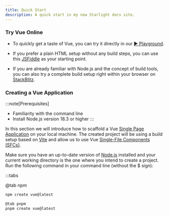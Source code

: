 ```yaml
---
title: Quick Start
description: A quick start in my new Starlight docs site.
---
```


### Try Vue Online​
- To quickly get a taste of Vue, you can try it directly in our [▶️ Playground](https://play.vuejs.org/). 

- If you prefer a plain HTML setup without any build steps, you can use this [JSFiddle](https://jsfiddle.net/yyx990803/2ke1ab0z/) as your starting point.

- If you are already familiar with Node.js and the concept of build tools, you can also try a complete build setup right within your browser on [StackBlitz](https://stackblitz.com/edit/vitejs-vite-aqtpcdyk?file=index.html&terminal=dev).

### Creating a Vue Application
:::note[Prerequisites]
- Familiarity with the command line
- Install Node.js version 18.3 or higher
:::

In this section we will introduce how to scaffold a Vue [Single Page Application]() on your local machine. The created project will be using a build setup based on [Vite](https://vite.dev/) and allow us to use Vue [Single-File Components (SFCs)]().

Make sure you have an up-to-date version of [Node.js](https://nodejs.org/en) installed and your current working directory is the one where you intend to create a project. Run the following command in your command line (without the $ sign):


:::tabs

@tab npm
```bash
npm create vue@latest

@tab pnpm
pnpm create vue@latest